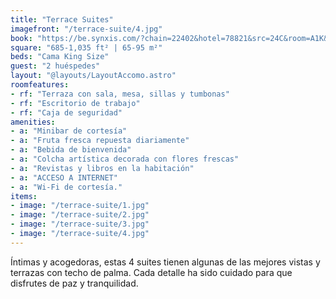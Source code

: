 ```yaml
---
title: "Terrace Suites"
imagefront: "/terrace-suite/4.jpg"
book: "https://be.synxis.com/?chain=22402&hotel=78821&src=24C&room=A1K&locale=es-ES"
square: "685-1,035 ft² | 65-95 m²"
beds: "Cama King Size"
guest: "2 huéspedes"
layout: "@layouts/LayoutAccomo.astro"
roomfeatures:
- rf: "Terraza con sala, mesa, sillas y tumbonas"
- rf: "Escritorio de trabajo"
- rf: "Caja de seguridad"
amenities:
- a: "Minibar de cortesía"
- a: "Fruta fresca repuesta diariamente"
- a: "Bebida de bienvenida"
- a: "Colcha artística decorada con flores frescas"
- a: "Revistas y libros en la habitación"
- a: "ACCESO A INTERNET"
- a: "Wi-Fi de cortesía."
items:
- image: "/terrace-suite/1.jpg"
- image: "/terrace-suite/2.jpg"
- image: "/terrace-suite/3.jpg"
- image: "/terrace-suite/4.jpg"
---
```

Íntimas y acogedoras, estas 4 suites tienen algunas de las mejores vistas y terrazas con techo de palma. Cada detalle ha sido cuidado para que disfrutes de paz y tranquilidad.
